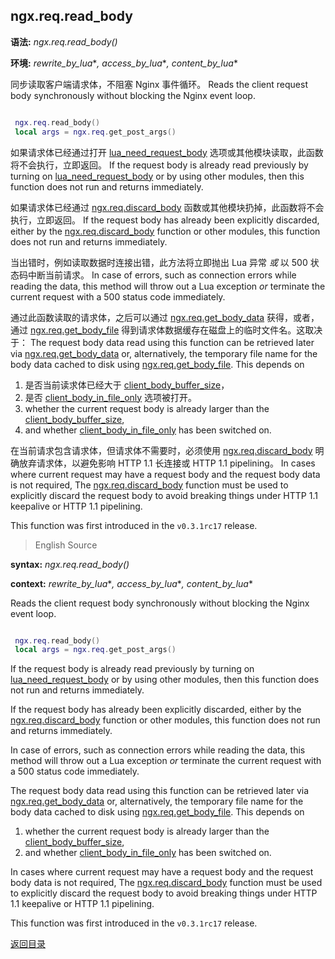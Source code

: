 ngx.req.read_body
-----------------
**语法:** *ngx.req.read_body()*

**环境:** *rewrite_by_lua*\**, access_by_lua*\**, content_by_lua*\*

同步读取客户端请求体，不阻塞 Nginx 事件循环。
Reads the client request body synchronously without blocking the Nginx event loop.

```lua

 ngx.req.read_body()
 local args = ngx.req.get_post_args()
```

如果请求体已经通过打开 [lua_need_request_body](#lua_need_request_body) 选项或其他模块读取，此函数将不会执行，立即返回。
If the request body is already read previously by turning on [lua_need_request_body](#lua_need_request_body) or by using other modules, then this function does not run and returns immediately.

如果请求体已经通过 [ngx.req.discard_body](#ngxreqdiscard_body) 函数或其他模块扔掉，此函数将不会执行，立即返回。
If the request body has already been explicitly discarded, either by the [ngx.req.discard_body](#ngxreqdiscard_body) function or other modules, this function does not run and returns immediately.

当出错时，例如读取数据时连接出错，此方法将立即抛出 Lua 异常 *或* 以 500 状态码中断当前请求。
In case of errors, such as connection errors while reading the data, this method will throw out a Lua exception *or* terminate the current request with a 500 status code immediately.

通过此函数读取的请求体，之后可以通过 [ngx.req.get_body_data](#ngxreqget_body_data) 获得，或者，通过 [ngx.req.get_body_file](#ngxreqget_body_file) 得到请求体数据缓存在磁盘上的临时文件名。这取决于：
The request body data read using this function can be retrieved later via [ngx.req.get_body_data](#ngxreqget_body_data) or, alternatively, the temporary file name for the body data cached to disk using [ngx.req.get_body_file](#ngxreqget_body_file). This depends on

1. 是否当前读求体已经大于 [client_body_buffer_size](http://nginx.org/en/docs/http/ngx_http_core_module.html#client_body_buffer_size)，
1. 是否 [client_body_in_file_only](http://nginx.org/en/docs/http/ngx_http_core_module.html#client_body_in_file_only) 选项被打开。
1. whether the current request body is already larger than the [client_body_buffer_size](http://nginx.org/en/docs/http/ngx_http_core_module.html#client_body_buffer_size),
1. and whether [client_body_in_file_only](http://nginx.org/en/docs/http/ngx_http_core_module.html#client_body_in_file_only) has been switched on.

在当前请求包含请求体，但请求体不需要时，必须使用 [ngx.req.discard_body](#ngxreqdiscard_body) 明确放弃请求体，以避免影响 HTTP 1.1 长连接或 HTTP 1.1 pipelining。
In cases where current request may have a request body and the request body data is not required, The [ngx.req.discard_body](#ngxreqdiscard_body) function must be used to explicitly discard the request body to avoid breaking things under HTTP 1.1 keepalive or HTTP 1.1 pipelining.

This function was first introduced in the `v0.3.1rc17` release.


> English Source

**syntax:** *ngx.req.read_body()*

**context:** *rewrite_by_lua*\**, access_by_lua*\**, content_by_lua*\*

Reads the client request body synchronously without blocking the Nginx event loop.

```lua

 ngx.req.read_body()
 local args = ngx.req.get_post_args()
```

If the request body is already read previously by turning on [lua_need_request_body](#lua_need_request_body) or by using other modules, then this function does not run and returns immediately.

If the request body has already been explicitly discarded, either by the [ngx.req.discard_body](#ngxreqdiscard_body) function or other modules, this function does not run and returns immediately.

In case of errors, such as connection errors while reading the data, this method will throw out a Lua exception *or* terminate the current request with a 500 status code immediately.

The request body data read using this function can be retrieved later via [ngx.req.get_body_data](#ngxreqget_body_data) or, alternatively, the temporary file name for the body data cached to disk using [ngx.req.get_body_file](#ngxreqget_body_file). This depends on

1. whether the current request body is already larger than the [client_body_buffer_size](http://nginx.org/en/docs/http/ngx_http_core_module.html#client_body_buffer_size),
1. and whether [client_body_in_file_only](http://nginx.org/en/docs/http/ngx_http_core_module.html#client_body_in_file_only) has been switched on.

In cases where current request may have a request body and the request body data is not required, The [ngx.req.discard_body](#ngxreqdiscard_body) function must be used to explicitly discard the request body to avoid breaking things under HTTP 1.1 keepalive or HTTP 1.1 pipelining.

This function was first introduced in the `v0.3.1rc17` release.

[返回目录](#nginx-api-for-lua)